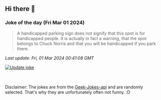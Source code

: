 ## Hi there 👋

### Joke of the day (Fri Mar 01 2024)
<!-- joke -->
>A handicapped parking sign does not signify that this spot is for handicapped people. It is actually in fact a warning, that the spot belongs to Chuck Norris and that you will be handicapped if you park there.
<!-- /joke -->

*Last update: Fri, 01 Mar 2024 00:41:08 GMT*

[![Update joke](https://github.com/nclskfm/nclskfm/actions/workflows/joke.yml/badge.svg)](https://github.com/nclskfm/nclskfm/actions/workflows/joke.yml)

<br><br>
Disclaimer: The jokes are from the [Geek-Jokes-api](https://github.com/sameerkumar18/geek-joke-api) and are randomly selected. That's why they are unfortunately often not funny. :D
